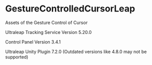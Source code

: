 # GestureControlledCursorLeap

Assets of the Gesture Control of Cursor

Ultraleap Tracking Service Version 5.20.0

Control Panel Version 3.4.1

Ultraleap Unity Plugin 7.2.0 (Outdated versions like 4.8.0 may not be supported)
